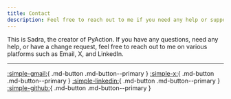 ```yaml
---
title: Contact
description: Feel free to reach out to me if you need any help or support
---
```


This is Sadra, the creator of PyAction. If you have any questions, need any help, or have a change request, feel free to reach out to me on various platforms such as Email, X, and LinkedIn.

---

[:simple-gmail:](mailto:lnxpylnxpy@gmail.com){ .md-button .md-button--primary }
[:simple-x:](https://x.com/lnxpylnxpy){ .md-button .md-button--primary }
[:simple-linkedin:](https://linkedin.com/in/sadra-yahyapour){ .md-button .md-button--primary }
[:simple-github:](https://github.com/lnxpy){ .md-button .md-button--primary }
